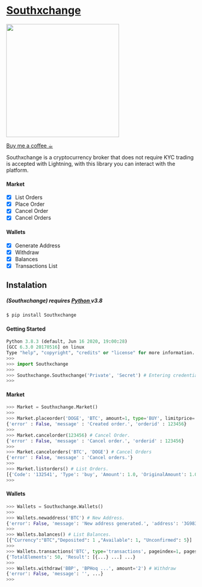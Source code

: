 # [Southxchange](www.southxchange.com/)

<img src='https://www.cryptunit.com/exchangeicons/38.png' width="300" height="300">

[Buy me a coffee ☕︎](https://paywall.link/to/donate)

Southxchange is a cryptocurrency broker that does not require KYC trading is accepted with Lightning, with this library you can interact with the platform.

#### Market
 - [x] List Orders
 - [x] Place Order
 - [x] Cancel Order
 - [x] Cancel Orders

#### Wallets
 - [x] Generate Address
 - [x] Withdraw
 - [x] Balances
 - [x] Transactions List
 
## Instalation

##### (Southxchange)  requires [ Python ](https://www.python.org) v3.8

```sh
$ pip install Southxchange
```

#### Getting Started

```python
Python 3.8.3 (default, Jun 16 2020, 19:00:28)
[GCC 6.3.0 20170516] on linux
Type "help", "copyright", "credits" or "license" for more information.
>>>
>>> import Southxchange
>>> 
>>> Southxchange.Southxchange('Private', 'Secret') # Entering credentials.
>>> 
```

#### Market

```python
>>> Market = Southxchange.Market()
>>> 
>>> Market.placeorder('DOGE', 'BTC', amount=1, type='BUY', limitprice='0.00000001') # Place Order.
{'error' : False, 'message' : 'Created order.', 'orderid' : 123456}
>>> 
>>> Market.cancelorder(123456) # Cancel Order.
{'error' : False, 'message' : 'Cancel order.', 'orderid' : 123456}
>>>
>>> Market.cancelorders('BTC', 'DOGE') # Cancel Orders
{'error' : False, 'message' : 'Cancel orders.'}
>>>
>>> Market.listorders() # List Orders.
[{'Code': '132541', 'Type': 'buy', 'Amount': 1.0, 'OriginalAmount': 1.0, 'LimitPrice': 1e-08, 'ListingCurrency': 'DOGE', 'ReferenceCurrency': 'BTC'}]
>>>
```

#### Wallets

```python
>>> Wallets = Southxchange.Wallets()
>>>
>>> Wallets.newaddress('BTC') # New Address.
{'error': False, 'message': 'New address generated.', 'address': '3G983JSIM ...'}
>>>
>>> Wallets.balances() # List Balances.
[{"Currency":"BTC","Deposited": 1 ,"Available": 1, "Unconfirmed": 5}]
>>>
>>> Wallets.transactions('BTC', type='transactions', pageindex=1, pagesize=50) # List History Transactions.
{'TotalElements': 50, 'Result': [{...} ...] ...}
>>>
>>> Wallets.withdraw('BBP', 'BPHoq ...', amount='2') # Withdraw
{'error': False, 'message': '', ...}
>>>
```
